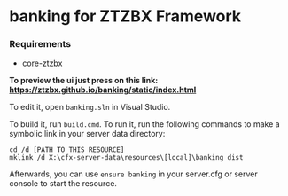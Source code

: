 # banking  for ZTZBX Framework

### **Requirements**
- [core-ztzbx](https://github.com/ZTZBX/core-ztzbx)

**To preview the ui just press on this link: https://ztzbx.github.io/banking/static/index.html**

To edit it, open `banking.sln` in Visual Studio.

To build it, run `build.cmd`. To run it, run the following commands to make a symbolic link in your server data directory:

```dos
cd /d [PATH TO THIS RESOURCE]
mklink /d X:\cfx-server-data\resources\[local]\banking dist
```

Afterwards, you can use `ensure banking` in your server.cfg or server console to start the resource.
